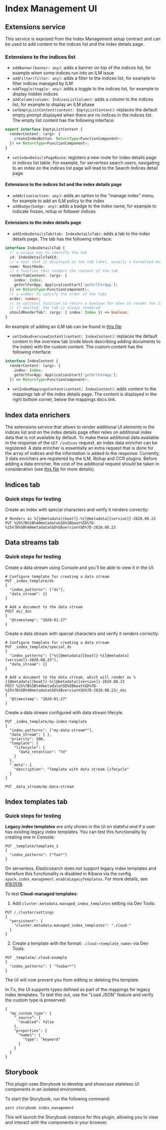 # Index Management UI
## Extensions service
This service is exposed from the Index Management setup contract and can be used to add content to the indices list and the index details page. 
### Extensions to the indices list
- `addBanner(banner: any)`: adds a banner on top of the indices list, for example when some indices run into an ILM issue
- `addFilter(filter: any)`: adds a filter to the indices list, for example to filter indices managed by ILM 
- `addToggle(toggle: any)`: adds a toggle to the indices list, for example to display hidden indices
- `addColumn(column: IndicesListColumn)`: adds a column to the indices list, for example to display an ILM phase
- `setEmptyListContent(content: EmptyListContent)`: replaces the default empty prompt displayed when there are no indices in the indices list. The empty list content has the following interface:
```ts
export interface EmptyListContent {
  renderContent: (args: {
    createIndexButton: ReturnType<FunctionComponent>;
  }) => ReturnType<FunctionComponent>;
}
```
- `setIndexDetailsPageRoute`: registers a new route for index details page in indices list table. For example, for serverless search users, navigating to an index on the indices list page will lead to the Search Indices detail page.


#### Extensions to the indices list and the index details page
- `addAction(action: any)`: adds an option to the "manage index" menu, for example to add an ILM policy to the index
- `addBadge(badge: any)`: adds a badge to the index name, for example to indicate frozen, rollup or follower indices

#### Extensions to the index details page
- `addIndexDetailsTab(tab: IndexDetailsTab)`: adds a tab to the index details page. The tab has the following interface:

```ts
interface IndexDetailsTab {
  // a unique key to identify the tab
  id: IndexDetailsTabId;
  // a text that is displayed on the tab label, usually a Formatted message component
  name: ReactNode;
  // a function that renders the content of the tab
  renderTabContent: (args: {
    index: Index;
    getUrlForApp: ApplicationStart['getUrlForApp'];
  }) => ReturnType<FunctionComponent>;
  // a number to specify the order of the tabs
  order: number;
  // an optional function to return a boolean for when to render the tab
  // if omitted, the tab is always rendered
  shouldRenderTab?: (args: { index: Index }) => boolean;
}
```

An example of adding an ILM tab can be found in [this file](https://github.com/elastic/kibana/blob/main/x-pack/platform/plugins/private/index_lifecycle_management/public/extend_index_management/components/index_lifecycle_summary.tsx#L250).

- `setIndexOverviewContent(content: IndexContent)`: replaces the default content in the overview tab (code block describing adding documents to the index) with the custom content. The custom content has the following interface: 
```ts
interface IndexContent {
  renderContent: (args: {
    index: Index;
    getUrlForApp: ApplicationStart['getUrlForApp'];
  }) => ReturnType<FunctionComponent>;
```
- `setIndexMappingsContent(content: IndexContent)`: adds content to the mappings tab of the index details page. The content is displayed in the right bottom corner, below the mappings docs link. 

## Index data enrichers
The extensions service that allows to render additional UI elements in the indices list and on the index details page often
relies on additional index data that is not available by default. To make these additional data available in the response of 
the `GET /indices` request, an index data enricher can be registered. A data enricher is essentially an extra request that is
done for the array of indices and the information is added to the response. Currently, 3 data enrichers are registered 
by the ILM, Rollup and CCR plugins. Before adding a data enricher, the cost of the additional request should be taken 
in consideration (see [this file](https://github.com/elastic/kibana/blob/main/x-pack/platform/plugins/shared/index_management/server/services/index_data_enricher.ts) for more details).

## Indices tab

### Quick steps for testing

Create an index with special characters and verify it renders correctly:

```
# Renders as %{[@metadata][beat]}-%{[@metadata][version]}-2020.08.23
PUT %25%7B%5B%40metadata%5D%5Bbeat%5D%7D-%25%7B%5B%40metadata%5D%5Bversion%5D%7D-2020.08.23
```

## Data streams tab

### Quick steps for testing

Create a data stream using Console and you'll be able to view it in the UI:

```
# Configure template for creating a data stream
PUT _index_template/ds
{
  "index_patterns": ["ds"],
  "data_stream": {}
}

# Add a document to the data stream
POST ds/_doc
{
  "@timestamp": "2020-01-27"
}
```

Create a data stream with special characters and verify it renders correctly:

```
# Configure template for creating a data stream
PUT _index_template/special_ds
{
  "index_patterns": ["%{[@metadata][beat]}-%{[@metadata][version]}-2020.08.23"],
  "data_stream": {}
}

# Add a document to the data stream, which will render as %{[@metadata][beat]}-%{[@metadata][version]}-2020.08.23
POST %25%7B%5B%40metadata%5D%5Bbeat%5D%7D-%25%7B%5B%40metadata%5D%5Bversion%5D%7D-2020.08.23/_doc
{
  "@timestamp": "2020-01-27"
}
```

Create a data stream configured with data stream lifecyle.

```
PUT _index_template/my-index-template
{
  "index_patterns": ["my-data-stream*"],
  "data_stream": { },
  "priority": 500,
  "template": {
    "lifecycle": {
      "data_retention": "7d"
    }
  },
  "_meta": {
    "description": "Template with data stream lifecycle"
  }
}
```

```
PUT _data_stream/my-data-stream
```

## Index templates tab

### Quick steps for testing

**Legacy index templates** are only shown in the UI on stateful _and_ if a user has existing legacy index templates. You can test this functionality by creating one in Console:

```
PUT _template/template_1
{
  "index_patterns": ["foo*"]
}
```

On serverless, Elasticsearch does not support legacy index templates and therefore this functionality is disabled in Kibana via the config `xpack.index_management.enableLegacyTemplates`. For more details, see [#163518](https://github.com/elastic/kibana/pull/163518).

To test **Cloud-managed templates**:

1. Add `cluster.metadata.managed_index_templates` setting via Dev Tools:

```
PUT /_cluster/settings
{
  "persistent": {
    "cluster.metadata.managed_index_templates": ".cloud-"
  }
}
```

2. Create a template with the format: `.cloud-<template_name>` via Dev Tools.

```
PUT _template/.cloud-example
{
  "index_patterns": [ "foobar*"]
}
```

The UI will now prevent you from editing or deleting this template.

In 7.x, the UI supports types defined as part of the mappings for legacy index templates. To test this out, use the "Load JSON" feature and verify the custom type is preserved:

```
{
  "my_custom_type": {
    "_source": {
      "enabled": false
    },
    "properties": {
      "name1": {
        "type": "keyword"
      }
    }
  }
}
```

## Storybook

This plugin uses Storybook to develop and showcase stateless UI components in an isolated environment.

To start the Storybook, run the following command:

```
yarn storybook index_management
```

This will launch the Storybook instance for this plugin, allowing you to view and interact with the components in your browser.